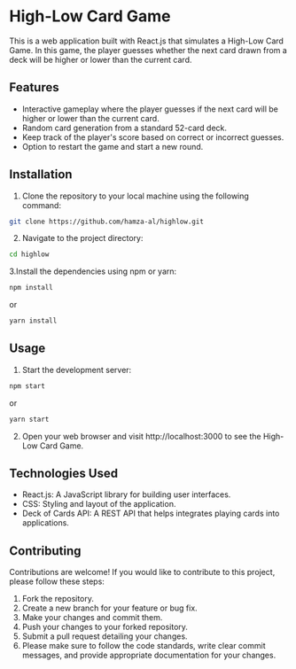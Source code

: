 # High-Low Card Game

This is a web application built with React.js that simulates a High-Low Card Game. In this game, the player guesses whether the next card drawn from a deck will be higher or lower than the current card.

## Features

- Interactive gameplay where the player guesses if the next card will be higher or lower than the current card.
- Random card generation from a standard 52-card deck.
- Keep track of the player's score based on correct or incorrect guesses.
- Option to restart the game and start a new round.

## Installation

1. Clone the repository to your local machine using the following command:

```bash
git clone https://github.com/hamza-al/highlow.git
```
2. Navigate to the project directory:

```bash
cd highlow
```
3.Install the dependencies using npm or yarn:

```bash
npm install
```
or
```bash
yarn install
```

## Usage

1. Start the development server:
```bash
npm start
```
or
```bash
yarn start
```
2. Open your web browser and visit http://localhost:3000 to see the High-Low Card Game.


## Technologies Used
- React.js: A JavaScript library for building user interfaces.
- CSS: Styling and layout of the application.
- Deck of Cards API: A REST API that helps integrates playing cards into applications.

## Contributing
Contributions are welcome! If you would like to contribute to this project, please follow these steps:

1. Fork the repository.
2. Create a new branch for your feature or bug fix.
3. Make your changes and commit them.
4. Push your changes to your forked repository.
5. Submit a pull request detailing your changes.
6. Please make sure to follow the code standards, write clear commit messages, and provide appropriate documentation for your changes.
















